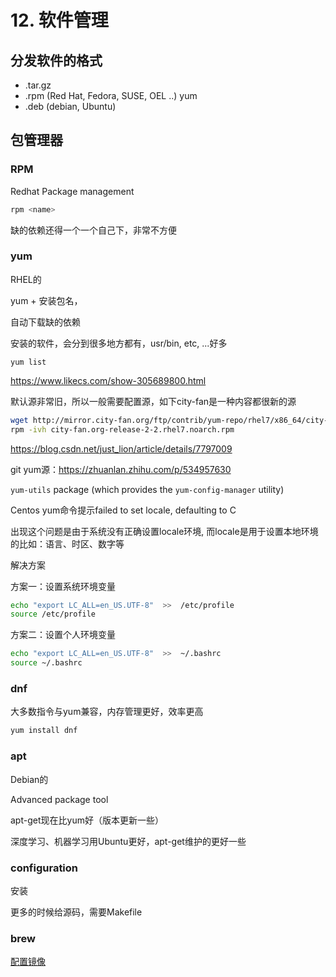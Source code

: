 # 12. 软件管理

## 分发软件的格式

- .tar.gz
- .rpm (Red Hat, Fedora, SUSE, OEL ..) yum
- .deb (debian, Ubuntu)

## 包管理器

### RPM

Redhat Package management

```sh
rpm <name>
```

缺的依赖还得一个一个自己下，非常不方便

### yum

RHEL的

yum + 安装包名，

自动下载缺的依赖

安装的软件，会分到很多地方都有，usr/bin, etc, ...好多

```shell
yum list
```

https://www.likecs.com/show-305689800.html

默认源非常旧，所以一般需要配置源，如下city-fan是一种内容都很新的源

```sh
wget http://mirror.city-fan.org/ftp/contrib/yum-repo/rhel7/x86_64/city-fan.org-release-2-2.rhel7.noarch.rpm
rpm -ivh city-fan.org-release-2-2.rhel7.noarch.rpm
```

https://blog.csdn.net/just_lion/article/details/7797009

git yum源：https://zhuanlan.zhihu.com/p/534957630

`yum-utils` package (which provides the `yum-config-manager` utility)

Centos yum命令提示failed to set locale, defaulting to C

出现这个问题是由于系统没有正确设置locale环境, 而locale是用于设置本地环境的比如：语言、时区、数字等

解决方案

方案一：设置系统环境变量

```sh
echo "export LC_ALL=en_US.UTF-8"  >>  /etc/profile
source /etc/profile
```

方案二：设置个人环境变量

```sh
echo "export LC_ALL=en_US.UTF-8"  >>  ~/.bashrc
source ~/.bashrc
```

### dnf

大多数指令与yum兼容，内存管理更好，效率更高

```sh
yum install dnf
```

### apt

Debian的

Advanced package tool

apt-get现在比yum好（版本更新一些）

深度学习、机器学习用Ubuntu更好，apt-get维护的更好一些

### configuration

安装

更多的时候给源码，需要Makefile

### brew

[配置镜像](https://blog.csdn.net/CaptainJava/article/details/109132783)
